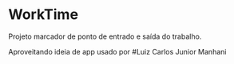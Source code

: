 # WorkTime
Projeto marcador de ponto de entrado e saída do trabalho.

Aproveitando ideia de app usado por #Luiz Carlos Junior Manhani
